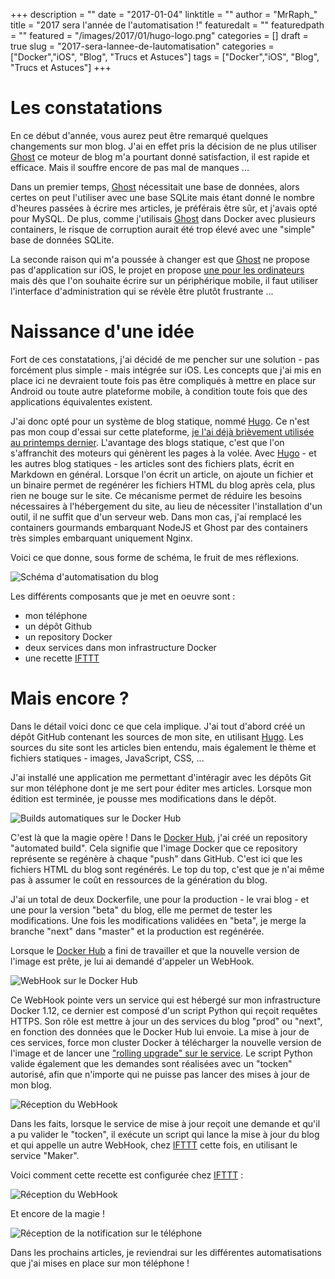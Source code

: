 +++
description = ""
date = "2017-01-04"
linktitle = ""
author = "MrRaph_"
title = "2017 sera l'année de l'automatisation !"
featuredalt = ""
featuredpath = ""
featured = "/images/2017/01/hugo-logo.png"
categories = []
draft = true
slug = "2017-sera-lannee-de-lautomatisation"
categories = ["Docker","iOS", "Blog", "Trucs et Astuces"]
tags = ["Docker","iOS", "Blog", "Trucs et Astuces"]
+++

# Les constatations

En ce début d'année, vous aurez peut être remarqué quelques changements sur mon blog. J'ai en effet pris la décision de ne plus utiliser [Ghost](https://ghost.org/fr/) ce moteur de blog m'a pourtant donné satisfaction, il est rapide et efficace. Mais il souffre encore de pas mal de manques ...

Dans un premier temps, [Ghost](https://ghost.org/fr/) nécessitait une base de données, alors certes on peut l'utiliser avec une base SQLite mais étant donné le nombre d'heures passées à écrire mes articles, je préférais être sûr, et j'avais opté pour MySQL. De plus, comme j'utilisais [Ghost](https://ghost.org/fr/) dans Docker avec plusieurs containers, le risque de corruption aurait été trop élevé avec une "simple" base de données SQLite.

La seconde raison qui m'a poussée à changer est que [Ghost](https://ghost.org/fr/) ne propose pas d'application sur iOS, le projet en propose [une pour les ordinateurs](https://blog.ghost.org/desktop/) mais dès que l'on souhaite écrire sur un périphérique mobile, il faut utiliser l'interface d'administration qui se révèle être plutôt frustrante ...

# Naissance d'une idée

Fort de ces constatations, j'ai décidé de me pencher sur une solution - pas forcément plus simple - mais intégrée sur iOS. Les concepts que j'ai mis en place ici ne devraient toute fois pas être compliqués à mettre en place sur Android ou toute autre plateforme mobile, à condition toute fois que des applications équivalentes existent.

J'ai donc opté pour un système de blog statique, nommé  [Hugo](https://gohugo.io/). Ce n'est pas mon coup d'essai sur cette plateforme, [je l'ai déjà brièvement utilisée au printemps dernier](https://techan.fr/publier-automatiquement-sur-facebook-les-nouveaux-posts-dans-hugo/). L'avantage des blogs statique, c'est que l'on s'affranchit des moteurs qui génèrent les pages à la volée. Avec [Hugo](https://gohugo.io/) - et les autres blog statiques - les articles sont des fichiers plats, écrit en Markdown en général. Lorsque l'on écrit un article, on ajoute un fichier et un binaire permet de regénérer les fichiers HTML du blog après cela, plus rien ne bouge sur le site. Ce mécanisme permet de réduire les besoins nécessaires à l'hébergement du site, au lieu de nécessiter l'installation d'un outil, il ne suffit que d'un serveur web. Dans mon cas, j'ai remplacé les containers gourmands embarquant NodeJS et Ghost par des containers très simples embarquant uniquement Nginx.


Voici ce que donne, sous forme de schéma, le fruit de mes réflexions.

![Schéma d'automatisation du blog](/images/2017/01/blog_automations.png)

Les différents composants que je met en oeuvre sont :
* mon téléphone
* un dépôt Github
* un repository Docker
* deux services dans mon infrastructure Docker
* une recette [IFTTT](https://ifttt.com)

# Mais encore ?

Dans le détail voici donc ce que cela implique. J'ai tout d'abord créé un dépôt GitHub contenant les sources de mon site, en utilisant [Hugo](https://gohugo.io/). Les sources du site sont les articles bien entendu, mais également le thème et fichiers statiques - images, JavaScript, CSS, ...

J'ai installé une application me permettant d'intéragir avec les dépôts Git sur mon téléphone dont je me sert pour éditer mes articles. Lorsque mon édition est terminée, je pousse mes modifications dans le dépôt.

![Builds automatiques sur le Docker Hub](/images/2017/01/docker_hub_automated_builds.png)

C'est là que la magie opère ! Dans le [Docker Hub](https://hub.docker.com), j'ai créé un repository "automated build". Cela signifie que l'image Docker que ce repository représente se regénère à chaque "push" dans GitHub. C'est ici que les fichiers HTML du blog sont regénérés. Le top du top, c'est que je n'ai même pas à assumer le coût en ressources de la génération du blog.

J'ai un total de deux Dockerfile, une pour la production - le vrai blog - et une pour la version "beta" du blog, elle me permet de tester les modifications. Une fois les modifications validées en "beta", je merge la branche "next" dans "master" et la production est regénérée.

Lorsque le [Docker Hub](https://hub.docker.com) a fini de travailler et que la nouvelle version de l'image est prête, je lui ai demandé d'appeler un WebHook.

![WebHook sur le Docker Hub](/images/2017/01/docker_hub_webhooks.png)

Ce WebHook pointe vers un service qui est hébergé sur mon infrastructure Docker 1.12, ce dernier est composé d'un script Python qui reçoit requêtes HTTPS. Son rôle est mettre à jour un des services du blog "prod" ou "next", en fonction des données que le Docker Hub lui envoie. La mise à jour de ces services, force mon cluster Docker à télécharger la nouvelle version de l'image et de lancer une ["rolling upgrade" sur le service](https://techan.fr/les-rolling-updates-avec-docker-1-12/). Le script Python valide également que les demandes sont réalisées avec un "tocken" autorisé, afin que n'importe qui ne puisse pas lancer des mises à jour de mon blog.

![Réception du WebHook](/images/2017/01/blog_webhook_update.png)

Dans les faits, lorsque le service de mise à jour reçoit une demande et qu'il a pu valider le "tocken", il exécute un script qui lance la mise à jour du blog et qui appelle un autre WebHook, chez [IFTTT](https://ifttt.com) cette fois, en utilisant le service "Maker".

Voici comment cette recette est configurée chez [IFTTT](https://ifttt.com) :

![Réception du WebHook](/images/2017/01/blog_automation_ifttt.png)

Et encore de la magie !

![Réception de la notification sur le téléphone](/images/2017/01/blog_automation_ios_notification.jpeg
)

Dans les prochains articles, je reviendrai sur les différentes automatisations que j'ai mises en place sur mon téléphone !
